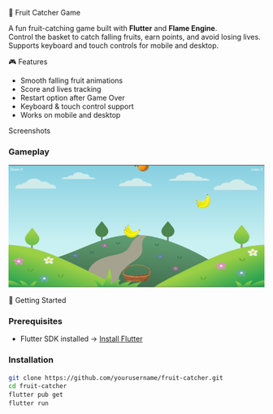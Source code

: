 🍎 Fruit Catcher Game

A fun fruit-catching game built with **Flutter** and **Flame Engine**.  
Control the basket to catch falling fruits, earn points, and avoid losing lives.  
Supports keyboard and touch controls for mobile and desktop.

🎮 Features
- Smooth falling fruit animations
- Score and lives tracking
- Restart option after Game Over
- Keyboard & touch control support
- Works on mobile and desktop

Screenshots

### Gameplay
![gameplay](assets/images/gameplay.png)


🚀 Getting Started

### Prerequisites
- Flutter SDK installed → [Install Flutter](https://flutter.dev/docs/get-started/install)

### Installation
```bash
git clone https://github.com/yourusername/fruit-catcher.git
cd fruit-catcher
flutter pub get
flutter run
